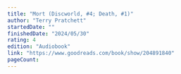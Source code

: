 ```yaml
---
title: "Mort (Discworld, #4; Death, #1)"
author: "Terry Pratchett"
startedDate: ""
finishedDate: "2024/05/30"
rating: 4
edition: "Audiobook"
link: "https://www.goodreads.com/book/show/204891840"
pageCount: 
---
```



